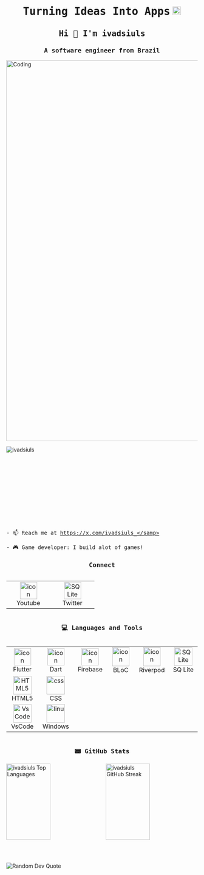 <h1 align="center"><samp>Turning Ideas Into Apps</samp> <img src="https://github.com/mupezzuol/mupezzuol/blob/master/assets/earth.gif" width="22px" height="22px"> </h1>

<h2 align="center"><samp>Hi 👋 I'm ivadsiuls</samp></h2>
<h3 align="center"><samp>A software engineer from Brazil</samp> </h3>

<img align="center" alt="Coding" width="1000" src="https://raw.githubusercontent.com/ivadsiuls/images/mario-working.gif">

<p align="left"> <img src="https://komarev.com/ghpvc/?username=ivadsiuls&label=Profile%20views&color=0e75b6&style=flat" alt="ivadsiuls" /> </p>

<div style="margin-bottom: 200px;"></div>

<samp>- 📫 Reach me at https://x.com/ivadsiuls_</samp>

<samp>- 🎮 Game developer: I build alot of games!</samp>



<h3 align="center"><samp>Connect</samp></h3>
<div style="display: flex; align-items: flex-start; align: center">
<table align="center">
  <tr>
   <td align="center" width="100">
        <img src="https://skillicons.dev/icons?i=youtube" alt="icon" width="45" height="45" />
      <br>Youtube
    </td>
      <td align="center" width="100">
        <img src="https://skillicons.dev/icons?i=twitter" width="45" height="45" alt="SQ Lite" />
      <br>Twitter
    </td>
  </tr>
</table>
<br><br>
</div>


<h3 align="center"><samp>💻 Languages and Tools</samp></h3>
<div style="display: flex; align-items: flex-start; align: center">
<table align="center">
  <tr>
    <td align="center" width="100">
      <a href="#macropower-tech">
        <img src="https://skillicons.dev/icons?i=lua" alt="icon" width="45" height="45" />
      </a>
      <br>Flutter
    </td>
    <td align="center" width="100">
        <img src="https://skillicons.dev/icons?i=kotlin" alt="icon" width="45" height="45" />
      <br>Dart
    </td>
    <td align="center" width="100">
        <img src="https://skillicons.dev/icons?i=typescript" alt="icon" width="45" height="45" />
      </a>
      <br>Firebase
    </td>
      <td align="center" width="100">
        <img src="https://skillicons.dev/icons?i=react" alt="icon" width="45" height="50" />
      <br>BLoC
    </td>
   <td align="center" width="100">
        <img src="https://skillicons.dev/icons?i=git" alt="icon" width="45" height="50" />
      <br>Riverpod
    </td>
      <td align="center" width="100">
        <img src="https://upload.vectorlogo.zone/logos/github/images/47bfd2d4-712f-4dee-9315-f99c611b7598.svg" width="48" height="48" alt="SQ Lite" />
      <br>SQ Lite
    </td>
  </tr>
  <tr>
    <td align="center"  width="100">
        <img src="https://skillicons.dev/icons?i=html" width="48" height="48" alt="HTML5" />
      <br>HTML5
    </td>
    <td align="center" width="100">
        <img src="https://skillicons.dev/icons?i=css" width="48" height="48" alt="css" />
      <br>CSS
    </td>
  </tr>
 <tr>
            <td align="center" width="100">
        <img src="https://skillicons.dev/icons?i=vscode" width="48" height="48" alt="VsCode" />
      <br>VsCode
    </td>
     <td align="center" width="100">
        <img src="https://skillicons.dev/icons?i=windows" width="48" height="48" alt="linu" />
      <br>Windows
    </td>          
 </tr>
</table>
<br><br>
</div>

<h3 align="center"><samp>📟 GitHub Stats</samp></h3>
<div style="display: flex; justify-content: space-between; align-items: stretch;">
  <!-- Top Languages Stats -->
  <img src="https://github-readme-stats.vercel.app/api/top-langs?username=ivadsiuls&show_icons=true&locale=en&layout=compact" alt="ivadsiuls Top Languages" width="48%" height="200" style="object-fit: cover;"/>
  <!-- GitHub Streak Stats -->
  <img src="https://github-readme-streak-stats.herokuapp.com/?user=ivadsiuls" alt="ivadsiuls GitHub Streak" width="48%" height="200" style="object-fit: cover;"/>
</div>

<div style="margin-bottom: 60px;"></div>
    <div>
      <img src="https://quotes-github-readme.vercel.app/api?type=horizontal&theme=vue" alt="Random Dev Quote" />
    </div>
